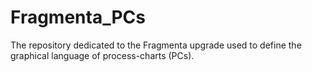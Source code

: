 # Fragmenta_PCs
The repository dedicated to the Fragmenta upgrade used to define the graphical language of process-charts (PCs).
